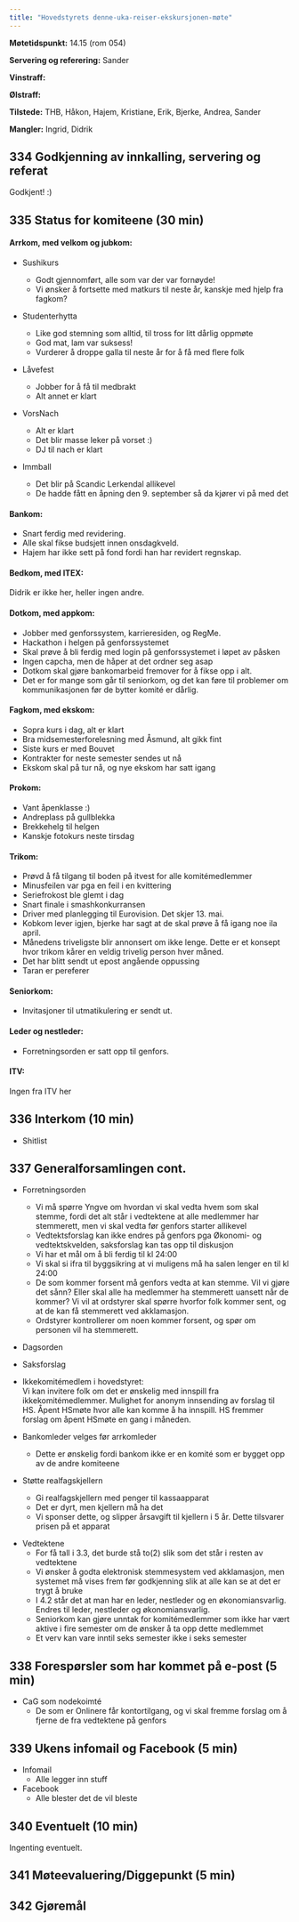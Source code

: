 ```yaml
---
title: "Hovedstyrets denne-uka-reiser-ekskursjonen-møte"
---
```


**Møtetidspunkt:** 14.15 (rom 054)

**Servering og referering:** Sander

**Vinstraff:** 

**Ølstraff:**  

**Tilstede:** THB, Håkon, Hajem, Kristiane, Erik, Bjerke, Andrea, Sander  

**Mangler:** Ingrid, Didrik  

## 334 Godkjenning av innkalling, servering og referat 
Godkjent! :)  

## 335 Status for komiteene (30 min)

#### Arrkom, med velkom og jubkom:
- Sushikurs
    - Godt gjennomført, alle som var der var fornøyde!  
    - Vi ønsker å fortsette med matkurs til neste år, kanskje med hjelp fra fagkom?

- Studenterhytta  
    - Like god stemning som alltid, til tross for litt dårlig oppmøte  
    - God mat, lam var suksess!  
    - Vurderer å droppe galla til neste år for å få med flere folk  

- Låvefest  
    - Jobber for å få til medbrakt  
    - Alt annet er klart  

- VorsNach  
    - Alt er klart
    - Det blir masse leker på vorset :)  
    - DJ til nach er klart  

- Immball  
    - Det blir på Scandic Lerkendal allikevel  
    - De hadde fått en åpning den 9. september så da kjører vi på med det   

#### Bankom:  
* Snart ferdig med revidering.  
* Alle skal fikse budsjett innen onsdagkveld.  
* Hajem har ikke sett på fond fordi han har revidert regnskap.  

#### Bedkom, med ITEX:  
Didrik er ikke her, heller ingen andre.  

#### Dotkom, med appkom:
* Jobber med genforssystem, karrieresiden, og RegMe.
* Hackathon i helgen på genforssystemet  
* Skal prøve å bli ferdig med login på genforssystemet i løpet av påsken  
* Ingen capcha, men de håper at det ordner seg asap  
* Dotkom skal gjøre bankomarbeid fremover for å fikse opp i alt.  
* Det er for mange som går til seniorkom, og det kan føre til problemer om kommunikasjonen før de bytter komité er dårlig.  


#### Fagkom, med ekskom:  
* Sopra kurs i dag, alt er klart  
* Bra midsemesterforelesning med Åsmund, alt gikk fint  
* Siste kurs er med Bouvet  
* Kontrakter for neste semester sendes ut nå  
* Ekskom skal på tur nå, og nye ekskom har satt igang  

#### Prokom:  
* Vant åpenklasse :)  
* Andreplass på gullblekka  
* Brekkehelg til helgen  
* Kanskje fotokurs neste tirsdag  

#### Trikom:  
* Prøvd å få tilgang til boden på itvest for alle komitémedlemmer
* Minusfeilen var pga en feil i en kvittering  
* Seriefrokost ble glemt i dag  
* Snart finale i smashkonkurransen  
* Driver med planlegging til Eurovision. Det skjer 13. mai.  
* Kobkom lever igjen, bjerke har sagt at de skal prøve å få igang noe ila april.  
* Månedens triveligste blir annonsert om ikke lenge. Dette er et konsept hvor trikom kårer en veldig trivelig person hver måned.  
* Det har blitt sendt ut epost angående oppussing  
* Taran er pereferer  

#### Seniorkom: 
* Invitasjoner til utmatikulering er sendt ut.  

#### Leder og nestleder:  
* Forretningsorden er satt opp til genfors.  

#### ITV: 
Ingen fra ITV her  

## 336 Interkom (10 min) 
* Shitlist  


## 337 Generalforsamlingen cont.

- Forretningsorden  
    - Vi må spørre Yngve om hvordan vi skal vedta hvem som skal stemme, fordi det alt står i vedtektene at alle medlemmer har stemmerett, men vi skal vedta før genfors starter allikevel  
    - Vedtektsforslag kan ikke endres på genfors pga Økonomi- og vedtektskvelden, saksforslag kan tas opp til diskusjon  
    - Vi har et mål om å bli ferdig til kl 24:00  
    - Vi skal si ifra til byggsikring at vi muligens må ha salen lenger en til kl 24:00  
    - De som kommer forsent må genfors vedta at kan stemme. Vil vi gjøre det sånn? Eller skal alle ha medlemmer ha stemmerett uansett når de kommer? Vi vil at ordstyrer skal spørre hvorfor folk kommer sent, og at de kan få stemmerett ved akklamasjon.  
    - Ordstyrer kontrollerer om noen kommer forsent, og spør om personen vil ha stemmerett.  

- Dagsorden

- Saksforslag  

* Ikkekomitémedlem i hovedstyret:  
Vi kan invitere folk om det er ønskelig med innspill fra ikkekomitémedlemmer. Mulighet for anonym innsending av forslag til HS. Åpent HSmøte hvor alle kan komme å ha innspill. HS fremmer forslag om åpent HSmøte en gang i måneden.  

* Bankomleder velges før arrkomleder  
   - Dette er ønskelig fordi bankom ikke er en komité som er bygget opp av de andre komiteene  

* Støtte realfagskjellern  
   - Gi realfagskjellern med penger til kassaapparat  
   - Det er dyrt, men kjellern må ha det  
   - Vi sponser dette, og slipper årsavgift til kjellern i 5 år. Dette tilsvarer prisen på et apparat  

- Vedtektene  
    - For få tall i 3.3, det burde stå to(2) slik som det står i resten av vedtektene  
    - Vi ønsker å godta elektronisk stemmesystem ved akklamasjon, men systemet må vises frem før godkjenning slik at alle kan se at det er trygt å bruke  
    - I 4.2 står det at man har en leder, nestleder og en økonomiansvarlig. Endres til leder, nestleder og økonomiansvarlig.  
    - Seniorkom kan gjøre unntak for komitémedlemmer som ikke har vært aktive i fire semester om de ønsker å ta opp dette medlemmet  
    - Et verv kan vare inntil seks semester ikke i seks semester  

## 338 Forespørsler som har kommet på e-post (5 min) 
- CaG som nodekoimté
   - De som er Onlinere får kontortilgang, og vi skal fremme forslag om å fjerne de fra vedtektene på genfors  

## 339 Ukens infomail og Facebook (5 min)  
- Infomail  
    - Alle legger inn stuff  
- Facebook  
    - Alle blester det de vil bleste  

## 340 Eventuelt (10 min)
Ingenting eventuelt.

## 341 Møteevaluering/Diggepunkt (5 min)

## 342 Gjøremål